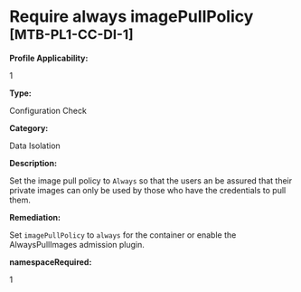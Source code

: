 # Require always imagePullPolicy <small>[MTB-PL1-CC-DI-1] </small>

**Profile Applicability:**

1

**Type:**

Configuration Check

**Category:**

Data Isolation

**Description:**

Set the image pull policy to `Always` so that the users an be assured that their private images can only be used by those who have the credentials to pull them.

**Remediation:**

Set `imagePullPolicy` to `always` for the container or enable the AlwaysPullImages admission plugin.


**namespaceRequired:** 

1

